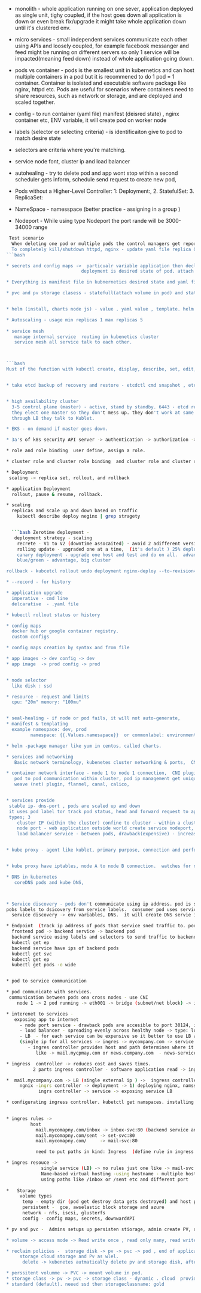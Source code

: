 
* monolith -  whole application running on one sever, application deployed as single unit, tighy coupled, if the host goes down all application is down or even break fix/upgrade it might take whole application down until it's clustered env.

* micro services -  small independent services communicate each other using APIs and loosely coupled, for example facebook messanger and feed might be running on different servers so only 1 service will be impacted(meaning feed down) instead of whole application going down.

* pods vs container -  pods is the smallest unit in kubernetics and can host multiple containers in a pod but it is recommened to do 1 pod = 1 container.  Container is isolated and executable software package like nginx, httpd etc. Pods are useful for scenarios where containers need to share resources, such as network or storage, and are deployed and scaled together.

* config - to run container (yaml file) manifest (deisred state) , nginx container etc, ENV variable, it will create pod on worker node

* labels (selector or selecting criteria) - is identificaiton give to pod to match desire state

* selectors are criteria where you're matching.
* service
    node font, cluster ip and load balancer 

* autohealing - try to delete pod and app wont stop within a second scheduler gets inform, schedule send request to create new pod,  


* Pods without a Higher-Level Controller:
  1: Deployment:, 2. StatefulSet: 3. ReplicaSet:

*  NameSpace - namesspace (better practice - assigning in a group )

* Nodeport - While using type Nodeport  the port rande will be 3000-34000 range


```bash
 Test scenario
  When deleting one pod or multiple pods the control managers get reported by kubelet running on worker node, then control manager send info to api server and request is sent to worker node and  it will spun up the pods mentioned on yaml file, no interruption on the service. you can keep checking the browser if it's apche or web servers.
  To completely kill/shutdown httpd, nginx - update yaml file replica 0 and apply, delete or kubectl cmd.
```bash

* secrets and config maps ->  particualr variable application then declre in config map. 
                            deployment is desired state of pod. attach config maps, all variable declare then will go to pods. 

* Everything is manifest file in kubnernetics desired state and yaml file

* pvc and pv storage clasess - statefull(attach volume in pod) and stateless 


* helm (install, charts node js) - value . yaml value , template. helm install terraform or prometheus or nginx etc , 

* Autoscaling - usage min replicas 1 max replicas 5
  
* service mesh 
   manage internal service  routing in kubenetics cluster 
   service mesh all service talk to each other.



```bash
Must of the function with kubectl create, display, describe, set, edit, delete```


* take etcd backup of recovery and restore - etcdctl cmd snapshot , etcdctl snapshot restore 


* high availability cluster
  3-5 control plane (master) - active, stand by standby. 6443 - etcd replication - specific port of other etcd can be reached data across on all dc. (api server) are stateles .. controller manager schduel active active and other standy by 
  they elect one master so they don't mess up. they don't work at same time. 
  through LB they talk to Kublet. 

* EKS - on demand if master goes down.

* 3a's of k8s security API server -> authentication -> authorization -> admission contreoller -> process request 

* role and role binding  user define, assign a role. 

* cluster role and cluster role binding  and cluster role and cluster role binding. 

* Deployment
 scaling -> replica set, rollout, and rollback 

* application Deployment
  rollout, pause & resume, rollback.

* scaling
  replicas and scale up and down based on traffic 
    kubectl describe deploy neginx | grep stragety 


  ```bash Zerotime deployment - 
   deployment strategy - scaling 
    recrete - V1 to V2 (downtime assocaited) - avoid 2 adifferent version running, qa, deployment env
    rolling update - upgraded one at a time,  (it's default ) 25% deployment 
    canary deployment - upgrade one host and test and do on all.  advantage user get oppurinity to roll out before end, slow rollout process
    blue/green - advantage, big cluster 

rollback - kubcetcl rollout undo deployment nginx-deploy --to-revision=1 ```

* --record - for history

* application upgrade
  imperative - cmd line
  delcarative  - .yaml file

* kubectl rollout status or history 

* config maps 
  docker hub or google container registry. 
  custom configs

* config maps creation by syntax and from file

* app images -> dev config -> dev
* app image  -> prod config -> prod


* node selector 
  like disk : ssd 

* resource - request and limits
  cpu: "20m" memory: "100mu"


* seal-healing - if node or pod fails, it will not auto-generate, 
* manifest & templating 
  example namespace: dev, prod
         namespace: {{.Values.namesapace}}  or commonlabel: environment: production

* helm -package manager like yum in centos, called charts. 

* services and networking 
   Basic network terminology, kubenetes cluster networking & ports,  CNI, connectivity between pod to pod/ container, services, DNS, service recovery, endpoint

* container network interface - node 1 to node 1 connection,  CNI plugins install
   pod to pod communication within cluster, pod ip management get unique ips. 
   weave (net) plugin, flannel, canal, calico, 


* services provide
 stable ip- dns-port , pods are scaled up and down
 it uses pod label tor track pod status, head and forward request to app pod and db pods
 types; 3
    cluster IP (within the cluster) confine to cluster - within a cluster(DB), pod labels.
    node port - web application outside world create service nodeport, external ip and port
    load balancer service - between pods, drawback(expensive) - increase cost. ingres resource could be solutions


* kube proxy - agent like kublet, primary purpose, connection and perform LB. front end and backend , pods communicate through services, provides stable Ip and services. 


* kube proxy have iptables, node A to node B connection.  watches for newly created services and end points, it updated ip tables with new port and ip address, making it routable in new kubenetics cluster. performs LB. 

* DNS in kubernetes
   coreDNS pods and kube DNS,   



* Service discovery - pods don't communicate using ip address. pod is short lived. pods uses service object to expose within and outside of cluster. 
pobs labels to dsicovery from service labels.  consumer pod uses service dicovery to connect to producer service.  
  service discovery -> env variables, DNS.  it will create DNS servie ip on resolv.conf using dns name. pod to pod connection using DNS 

* Endpoint  (track ip address of pods that service sned traffic to. pod ip added to endpoint )
  frontend pod -> backend service -> backend pod
  backend service using labels and selectors to send traffic to backend pods
  kubectl get ep
  backend service have ips of backend pods
  kubectl get svc
  kubectl get ep
  kubectl get pods -o wide 


* pod to service communication

* pod communicate with services. 
 communication between pods ona cross nodes - use CNI 
    node 1 -> 2 pod running -> eth001 -> bridge (subnet/net block) -> iptables -> etho gayteway ip -> CNI -> eth0 gateway ip - > brdieg (net block) -> veth003 -> 2 pod -> node 2

* interenet to services -
   exposing app to internet
     - node port service - drawback pods are accesible to port 30124, if node fails, then no service fir cleint. it is for testing and demos not for prod, node port open ports on * every node to internet security isssues.  NO LB so traffic is directd to only one nodes. 
     - load balancer - spreading evenly across healthy node -> type: loadbalancer have external ip address. 
     - LB  - for each service can be expensive so it better to use LB and ingress controller. 
     (single ip for all services -> ingres -> mycompany.com -> service -> pod
        - ingres controller provides host and path determines where it needs to send
           like -> mail.mycpmay.com or news.company.com  - news-service - new -service  etc

* ingress  controller -> reduces cost and saves times. 
          2 parts ingress controller - software application read -> ingress resource yaml file and routes traffic based on yml file. 

*  mail.mycompany.com -> LB (single external ip ) ->  ingress controller  -> notices mail.mycompany.com  rule is mapped to mail-service on ingress resource and fwd based on it. 
     ngnix -ingrs controller -> deployment -> 1) deploying nginx, namssapce, configmaps, roles and cluster roles, service accoutns 
            ingrs controller -> service -> exposing service LB 

* configurating ingress controller. kubetctl get namspaces. installing using mandatory.yaml file.

 
* ingres rules -> 
         host 
           mail.mycomapny.com/inbox -> inbox-svc:80 (backend service and port)
           mail.mycomapny.com/sent -> set-svc:80
           mail.mycomapny.com/     -> mail-svc:80

           need to put paths in kind: Ingress  (define rule in ingress resouce yaml)

* ingres resouce -> 
             single service (LB) -> no rules just one like -> mail-svc -> pod
             Name-based virtual hosting -using hostname - multiple host using one IP using rules:
             using paths like /inbox or /sent etc and different port
    
*   Storage
     volume types
      temp - empty dir (pod get destroy data gets destroyed) and host path (data will be retein on host dir )
      persistent -  gce, awselastic block storage and azure
      network - nfs, iscsi, glusterfs
      config - config maps, secrets, downwardAPI

* pv and pvc -  Admins setups up persisten stiorage, admin create PV, develips creates PVC (claim) , creates pod with colume with pVC, other can't claim until pvc is deleted. 

* volume -> access mode -> Read write once , read only many, read write many 

* reclaim policies -  storage disk -> pv -> pvc -> pod , end of application life cycle, delete pod and pvc .  Reclaim -> retain even pvc delete, pv is there. need to delete 
     storage cloud storage and Pv as wlel. 
      delete -> kubenetes autmatically delete pv and storage disk, after pvc gets delete, delette is defualt recliam policy. 

* perssitent volumme -> PVC -> mount volume in pod. 
* storage class -> pv -> pvc -> storage class - dynamic . cloud  providerhave standard, regular and slower (hdd and ssd) . Local we need to setup. 
* standard (default). neeed ssd then storageclassname: gold 
